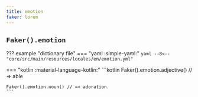 ```yaml
---
title: emotion
faker: lorem
---
```


## `Faker().emotion`

??? example "dictionary file"
    === "yaml :simple-yaml:"
        ```yaml
        --8<-- "core/src/main/resources/locales/en/emotion.yml"
        ```

=== "kotlin :material-language-kotlin:"
    ```kotlin
    Faker().emotion.adjective() // => able

    Faker().emotion.noun() // => adoration
    ```
